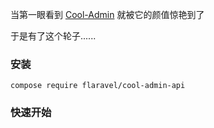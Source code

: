 
当第一眼看到 [Cool-Admin](https://github.com/cool-team-official/cool-admin-vue) 就被它的颜值惊艳到了

于是有了这个轮子......

### 安装

`compose require flaravel/cool-admin-api`

### 快速开始
